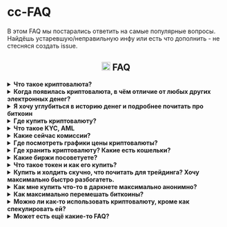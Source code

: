 # cc-FAQ
В этом FAQ мы постарались ответить на самые популярные вопросы. Найдёшь устаревшую/неправильную инфу или есть что дополнить - не стесняся создать issue.
### <h2 align="center"><img width=20px src="https://cdn-icons-png.flaticon.com/128/7425/7425907.png"> FAQ</h2>

<details><summary><b> Что такое криптовалюта?</b></summary>
Это цифровая валюта (электронные деньги), которая работает в полностью автоматическом режиме, а всю ответственность за свои средства несёт сам пользователь. Сам термин «криптовалюта» закрепился за биткоином в 2011 году, спустя 3 года после появления биткоина. До тех пор, в основном использолся термин «electronic cash» (электронная наличность).
</details>
<details><summary><b> Когда появилась криптовалюта, в чём отличие от любых других электронных денег?</b></summary>
В 1983 году впервые предложили «протоколы электронной наличности».
<br>
<br>Было много разных попыток создания электронных денег, но все они сталкивались с одними и теми же проблемами:
<br>
-пользователи часто теряли свои деньги из-за разного рода мошенничества создателей электронных денег/сайта/приложения и т.д.
 <br>
-пользователи могли потерять свои деньги из-за решения суда / по требованию полиции
 <br>
-обязательно нужен посредник, которому пользователи должны были платить комиссии
<br>
-прозрачность для государства и для преступников/хакеров/воров тоже не шла на пользу обычному пользователю
<br>
<br>
Биткоин, который был создан на основе bit-gold, хорошо решал все эти вопросы, что способствовало массовому привлечению людей и резким скачкам курса, что привлекало людей, которые хотели получить прибыль на этом.
</details>

<details><summary><b> Я хочу углубиться в историю денег и подробнее почитать про биткоин</b></summary>
Довольно хорошо описана история денег и технические особенности в книге Cейфедина Аммуса - Краткая история денег, или Все, что нужно знать о биткоине <a href=https://docs.f2c.dev/Oris_Lab/The_Bitcoin_Standard_The_Decentralized_Alternative_To_Central_Banking.pdf>скачать</a>
<br>
<br>
Техническое описание биткоина - (white paper) (eng): https://bitcoin.org/bitcoin.pdf и (ru): https://bitcoin.org/files/bitcoin-paper/bitcoin_ru.pdf
<br>
<br>
Основное можно почитать на <a href=http://www.lurklurk.com/bitcoin>лурке</a>  или на википедии:
<br>
https://ru.wikipedia.org/wiki/Биткойн
<br>
https://ru.wikipedia.org/wiki/Электронные_деньги
<br>
https://ru.wikipedia.org/wiki/Криптовалюта
Тут можно найти все сообщения самого Satoshi Nakamoto: https://bitcointalk.org/index.php?action=profile;u=3
</details>
<details><summary><b> Где купить криптовалюту?</b></summary>
......
</details>
<details><summary><b> Что такое KYC, AML</b></summary>
KYC - Know Your Client - знай своего клиента
<br>На bestchange.ru обменники, которые требуют KYC, имеют знак человечка:
<br> ![image](https://github.com/ShyaTech/cc-FAQ/assets/121751505/6fc46667-b090-408f-99fa-8822764e10c2)

<br>AML - Anti-Money Laundering -противодействие отмыванию денег
<br>На bestchange.ru обменники, которые требуют AML (сфоткать свою банковскую картну на фоне экрана с заявкой, имя и фамилию можно закрыть пальцем), имеют знак карточки:
![image](https://github.com/ShyaTech/cc-FAQ/assets/121751505/bb213a25-eaab-4f17-b284-184d74522bb4)
<br>
По своему опыту можем сказать, что вся инфа сливается и спустя время на телефон нонстоп начинают звонить мошенники.
</details>
<details><summary><b> Какие сейчас комиссии?</b></summary>
У всей крипты комиссии это буквально сотые доли копейки. Исключения – биткоин и эфир. Если в кошельке не выставить низкий «приоритет транзакции» (чем быстрее, тем дороже) и иметь отрицательный бафф на удачу, то биткоин можно перевести за 5$, а эфир за 200$ . В зависимости приоритета транзакции, от ситуации на рынке и даже в зависимости от времени дня, комиссии могут отличаться в 10 раз.
<br>
Для сравнения есть удобный <a href=https://cryptostreets.io/>сайт</a>.
</details>
<details><summary><b> Где посмотреть графики цены криптовалюты?</b></summary>
Единой цены не существует. На каждом обменнике и на каждой бирже цена чуть-чуть отличается и «вырвнивают» её пользователи и арбитраж-боты.
<br>Смотреть средне-взвешенную цену удобно на аггрегаторах, например:
<br>https://coinmarketcap.com/
<br>https://www.tradingview.com/markets/cryptocurrencies/prices-all/
<br>https://www.coingecko.com/
   
</details>
<details><summary><b> Где хранить криптовалюту? Какие есть кошельки?</b></summary>
...
</details>
<details><summary><b> Какие биржи посоветуете?</b></summary>
Никакие.
<br> Две самые популярные биржи из прошлого благополучно обнулились (btc-e и mtgox). И сейчас биржи регулярно закрываются или «взламываются» и пользователям ничего не возмещают. Храня средства на централизованных биржах (CEX) следует помнить, что «not your keys not your crypto». Поспекулировать - выбирай любую, но большие суммы не храни. Биржи созданы не для хранения средств мимокроков, а для прибыли владельцев биржи. Самые проверенные биржи могут внезапно запросить подтверждение личности (KYC) или перестать работать в страна_нейм.
<br> Если предостерегающий абзац тебя не вразумил и ты отчаянно хочешь стать ресурсным, то все биржи тут: https://coinmarketcap.com/rankings/exchanges/
 <br> без KYC до высоких лимитов это https://www.kraken.com/ https://www.mexc.com/ru-RU
 <br> Чуть ли не ежедневно выходят новости о том, что биржа анально огородилась от страна_нейм или «временно запрещен» вывор крипта_нейм. Это стоит закладывать в свои риски.
</details>
<details><summary><b> Что такое токен и как его купить?</b></summary>
...
</details>

<details><summary><b> Купить  и холдить скучно, что почитать для трейдинга? Хочу максимально быстро разбогатеть. </b></summary>
<br>Факт №1. Если ты купил не на самом пике бычьего рынка, то вероятнее всего, выгоднее будет просто купить и держать. 
<br>Факт №2. Покупать с равными промежутками выгоднее, чем пытаться поймать дно и максимально выгодно войти.
<br>Факт №3. Если работаешь/учишься, если не дежуришь у компьютера 24/7, не готов посвящать трейдингу всё своё время, то лучше и не начинать.

 
</details>
<details><summary><b> Как мне купить что-то в даркнете максимально анонимно?</b></summary>
...
</details>

</details>
<details><summary><b> Как максимально перемешать биткоины?</b></summary>
Лучший способ сейчас это – воспользоваться Whirlpool в кошельке под названием Samourai wallet.
 <br> Используя биткоин для не совсем законных дел, стоит помнить, что существует много компаний, которые профессионально отслеживают биткоины, вот некоторые из них:
 <br>Ciphertrace
<br>Chainalysis
<br>Elliptic
<br>IdentityMind
<br>Elementus
<br>BlockSeer
<br>Scorechain
<br>Neutrino
<br>Crystal
<br>Blockchain Intel
</details>
<details><summary><b> Можно ли как-то использовать криптовалюту, кроме как спекулировать ей?</b></summary>
Можно.
Кроме очевидных магазинов в даркнете, есть ещё около-законные места.
 Тут собраны все места торговли ИРЛ за крипту: https://cryptwerk.com/
 Тут различные vps, vpn, sms и прочее: https://kycnot.me/
</details>
<details><summary><b> Может есть ещё какие-то FAQ?</b></summary>
Есть.
   <br>
<a href=https://pastebin.com/mcHrtfxH>старый FAQ</a>
<br>https://bitcoin.org/ru/faq
<br>https://academy.binance.com/ru
<br>https://github.com/snordenstorm/wiki/wiki/Майнинг-биткойнов
</details>

